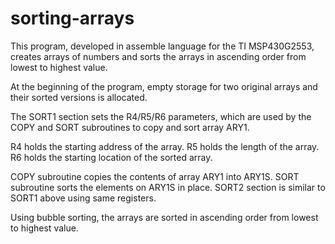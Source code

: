 # sorting-arrays
This program, developed in assemble language for the TI MSP430G2553, creates arrays of numbers and sorts the arrays in ascending order from lowest to highest value.

At the beginning of the program, empty storage for two original arrays and their sorted versions is allocated.

The SORT1 section sets the R4/R5/R6 parameters, which are used by the COPY and SORT subroutines to copy and sort array ARY1. 

R4 holds the starting address of the array. R5 holds the length of the array. R6 holds the starting location of the sorted array. 

COPY subroutine copies the contents of array ARY1 into ARY1S. 
SORT subroutine sorts the elements on ARY1S in place.
SORT2 section is similar to SORT1 above using same registers. 

Using bubble sorting, the arrays are sorted in ascending order from lowest to highest value. 
